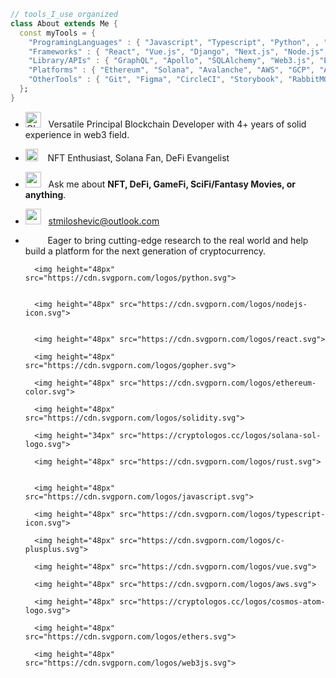 ```dart
// tools_I_use organized
class About extends Me { 
  const myTools = {  
    "ProgramingLanguages" : { "Javascript", "Typescript", "Python", , "Solidity", "Rust", "Golang", "Move"},
    "Frameworks" : { "React", "Vue.js", "Django", "Next.js", "Node.js", "Cypress", "Cosmos SDK" },
    "Library/APIs" : { "GraphQL", "Apollo", "SQLAlchemy", "Web3.js", "Ethers.js" },
    "Platforms" : { "Ethereum", "Solana", "Avalanche", "AWS", "GCP", "Azure", "Nginx", "Docker"},
    "OtherTools" : { "Git", "Figma", "CircleCI", "Storybook", "RabbitMQ" }
  };
}
```

-  <img alt="GIF" src="https://github.com/SP-XD/SP-XD/blob/main/images/Developer.gif" width="25" /> &nbsp; Versatile Principal Blockchain Developer with 4+ years of solid experience in web3 field.<br>
- <img src="https://github.com/SP-XD/SP-XD/blob/main/images/hyperkitty.gif?raw=true" width="20" />&nbsp;&nbsp;&nbsp; NFT Enthusiast, Solana Fan, DeFi Evangelist <br>
- <img src="https://github.com/SP-XD/SP-XD/blob/main/images/message.gif?raw=true" width="25" />&nbsp;&nbsp; Ask me about **NFT, DeFi, GameFi, SciFi/Fantasy Movies, or anything**. <br>
- <img src="https://github.com/SP-XD/SP-XD/blob/main/images/letterbox.gif?raw=true" width="25" /> &nbsp; stmiloshevic@outlook.com<br>
- &nbsp;&nbsp;<img src="https://github.com/SP-XD/SP-XD/blob/main/images/lightning.gif?raw=true" width="12" />&nbsp;&nbsp;&nbsp;&nbsp;Eager to bring cutting-edge research to the real world and help build a platform for the next generation of cryptocurrency.<br>



      
        <img height="48px" src="https://cdn.svgporn.com/logos/python.svg">
   
 
        <img height="48px" src="https://cdn.svgporn.com/logos/nodejs-icon.svg">


        <img height="48px" src="https://cdn.svgporn.com/logos/react.svg">

        <img height="48px" src="https://cdn.svgporn.com/logos/gopher.svg">

        <img height="48px" src="https://cdn.svgporn.com/logos/ethereum-color.svg">
     
        <img height="48px" src="https://cdn.svgporn.com/logos/solidity.svg">
     
        <img height="34px" src="https://cryptologos.cc/logos/solana-sol-logo.svg">
     
        <img height="48px" src="https://cdn.svgporn.com/logos/rust.svg">

   
        <img height="48px" src="https://cdn.svgporn.com/logos/javascript.svg">
     
        <img height="48px" src="https://cdn.svgporn.com/logos/typescript-icon.svg">
    
        <img height="48px" src="https://cdn.svgporn.com/logos/c-plusplus.svg">
     
        <img height="48px" src="https://cdn.svgporn.com/logos/vue.svg">
      
        <img height="48px" src="https://cdn.svgporn.com/logos/aws.svg">
     
        <img height="48px" src="https://cryptologos.cc/logos/cosmos-atom-logo.svg">
      
        <img height="48px" src="https://cdn.svgporn.com/logos/ethers.svg">
     
        <img height="48px" src="https://cdn.svgporn.com/logos/web3js.svg">
    


